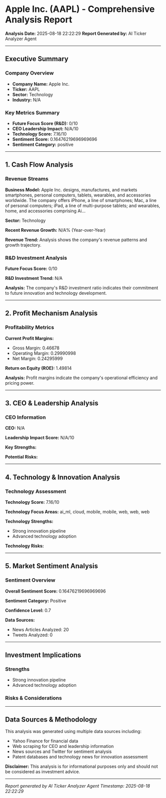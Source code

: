 # Apple Inc. (AAPL) - Comprehensive Analysis Report

**Analysis Date:** 2025-08-18 22:22:29
**Report Generated by:** AI Ticker Analyzer Agent

---

## Executive Summary

### Company Overview
- **Company Name:** Apple Inc.
- **Ticker:** AAPL
- **Sector:** Technology
- **Industry:** N/A

### Key Metrics Summary
- **Future Focus Score (R&D):** 0/10
- **CEO Leadership Impact:** N/A/10
- **Technology Score:** 7.16/10
- **Sentiment Score:** 0.16476219696969696
- **Sentiment Category:** positive

---

## 1. Cash Flow Analysis

### Revenue Streams

**Business Model:** Apple Inc. designs, manufactures, and markets smartphones, personal computers, tablets, wearables, and accessories worldwide. The company offers iPhone, a line of smartphones; Mac, a line of personal computers; iPad, a line of multi-purpose tablets; and wearables, home, and accessories comprising Ai...

**Sector:** Technology

**Recent Revenue Growth:** N/A% (Year-over-Year)

**Revenue Trend:** Analysis shows the company's revenue patterns and growth trajectory.


### R&D Investment Analysis

**Future Focus Score:** 0/10

**R&D Investment Trend:** N/A

**Analysis:** The company's R&D investment ratio indicates their commitment to future innovation and technology development.


---

## 2. Profit Mechanism Analysis

### Profitability Metrics

**Current Profit Margins:**
- Gross Margin: 0.46678
- Operating Margin: 0.29990998
- Net Margin: 0.24295999

**Return on Equity (ROE):** 1.49814

**Analysis:** Profit margins indicate the company's operational efficiency and pricing power.


---

## 3. CEO & Leadership Analysis

### CEO Information

**CEO:** N/A

**Leadership Impact Score:** N/A/10

**Key Strengths:**


**Potential Risks:**



---

## 4. Technology & Innovation Analysis

### Technology Assessment

**Technology Score:** 7.16/10

**Technology Focus Areas:** ai_ml, cloud, mobile, mobile, web, web, web

**Technology Strengths:**
- Strong innovation pipeline
- Advanced technology adoption

**Technology Risks:**



---

## 5. Market Sentiment Analysis

### Sentiment Overview

**Overall Sentiment Score:** 0.16476219696969696

**Sentiment Category:** Positive

**Confidence Level:** 0.7

**Data Sources:**
- News Articles Analyzed: 20
- Tweets Analyzed: 0


---

## Investment Implications

### Strengths
- Strong innovation pipeline
- Advanced technology adoption

### Risks & Considerations


---

## Data Sources & Methodology

This analysis was generated using multiple data sources including:
- Yahoo Finance for financial data
- Web scraping for CEO and leadership information
- News sources and Twitter for sentiment analysis
- Patent databases and technology news for innovation assessment

**Disclaimer:** This analysis is for informational purposes only and should not be considered as investment advice.

---

*Report generated by AI Ticker Analyzer Agent*
*Timestamp: 2025-08-18 22:22:29*
